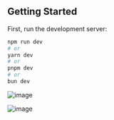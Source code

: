 ## Getting Started

First, run the development server:

```bash
npm run dev
# or
yarn dev
# or
pnpm dev
# or
bun dev
```

![image](https://github.com/maitzeth/drinkfy/assets/8760358/f276427f-347e-42f1-9a01-27c50bc1049e)

![image](https://github.com/maitzeth/drinkfy/assets/8760358/0732a73a-76c5-46d2-8e6f-64386d0f43b7)
